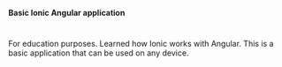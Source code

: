 **Basic Ionic Angular application**
#
For education purposes. Learned how Ionic works with Angular. This is a basic application that can be used on any device.
